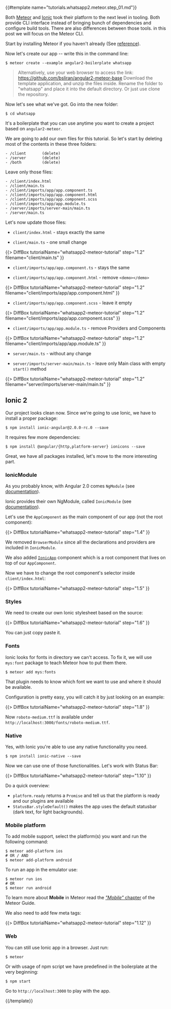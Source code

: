 {{#template name="tutorials.whatsapp2.meteor.step_01.md"}}

Both [Meteor](meteor.com) and [Ionic](ionicframework.com) took their platform to the next level in tooling.
Both provide CLI interface instead of bringing bunch of dependencies and configure build tools.
There are also differences between those tools. in this post we will focus on the Meteor CLI.

Start by installing Meteor if you haven't already (See [reference](https://www.meteor.com/install)).

Now let's create our app -- write this in the command line:

    $ meteor create --example angular2-boilerplate whatsapp

> Alternatively, use your web browser to access the link:
> https://github.com/bsliran/angular2-meteor-base
> Download the template application, and unzip the files inside. Rename the folder to "whatsapp" and place it into the default directory.
> Or just use clone the repository.

Now let's see what we've got. Go into the new folder:

    $ cd whatsapp

It's a boilerplate that you can use anytime you want to create a project based on `angular2-meteor`.

We are going to add our own files for this tutorial. So let's start by deleting most of the contents in these three folders:

    - /client       (delete)
    - /server       (delete)
    - /both         (delete)

Leave only those files:

    - /client/index.html
    - /client/main.ts
    - /client/imports/app/app.component.ts
    - /client/imports/app/app.component.html
    - /client/imports/app/app.component.scss
    - /client/imports/app/app.module.ts
    - /server/imports/server-main/main.ts
    - /server/main.ts

Let's now update those files:

- `client/index.html` - stays exactly the same

- `client/main.ts` - one small change

{{> DiffBox tutorialName="whatsapp2-meteor-tutorial" step="1.2"
    filename="client/main.ts" }}

- `client/imports/app/app.component.ts` - stays the same

- `client/imports/app/app.component.html` - remove `<demo></demo>`

{{> DiffBox tutorialName="whatsapp2-meteor-tutorial" step="1.2"
    filename="client/imports/app/app.component.html" }}

- `client/imports/app/app.component.scss` - leave it empty

{{> DiffBox tutorialName="whatsapp2-meteor-tutorial" step="1.2"
    filename="client/imports/app/app.component.scss" }}

- `client/imports/app/app.module.ts` - remove Providers and Components

{{> DiffBox tutorialName="whatsapp2-meteor-tutorial" step="1.2"
    filename="client/imports/app/app.module.ts" }}

- `server/main.ts` - without any change

- `server/imports/server-main/main.ts` - leave only Main class with empty `start()` method

{{> DiffBox tutorialName="whatsapp2-meteor-tutorial" step="1.2"
    filename="server/imports/server-main/main.ts" }}

## Ionic 2

Our project looks clean now. Since we're going to use Ionic, we have to install a proper package:

    $ npm install ionic-angular@2.0.0-rc.0 --save

It requires few more dependencies:

    $ npm install @angular/{http,platform-server} ionicons --save

Great, we have all packages installed, let's move to the more interesting part.

### IonicModule

As you probably know, with Angular 2.0 comes `NgModule` (see [documentation](https://angular.io/docs/ts/latest/guide/ngmodule.html)).

Ionic provides their own NgModule, called `IonicModule` (see [documentation](http://ionicframework.com/docs/v2/api/IonicModule/)).

Let's use the `AppComponent` as the main component of our app (not the root component):

{{> DiffBox tutorialName="whatsapp2-meteor-tutorial" step="1.4" }}

We removed `BrowserModule` since all the declarations and providers are included in `IonicModule`.

We also added [`IonicApp`](http://ionicframework.com/docs/v2/api/components/app/IonicApp/) component which is a root component that lives on top of our `AppComponent`.

Now we have to change the root component's selector inside `client/index.html`:

{{> DiffBox tutorialName="whatsapp2-meteor-tutorial" step="1.5" }}

### Styles

We need to create our own Ionic stylesheet based on the source:

{{> DiffBox tutorialName="whatsapp2-meteor-tutorial" step="1.6" }}

You can just copy paste it.

### Fonts

Ionic looks for fonts in directory we can't access. To fix it, we will use `mys:font` package to teach Meteor how to put them there.

    $ meteor add mys:fonts

That plugin needs to know which font we want to use and where it should be available.

Configuration is pretty easy, you will catch it by just looking on an example:

{{> DiffBox tutorialName="whatsapp2-meteor-tutorial" step="1.8" }}

Now `roboto-medium.ttf` is available under `http://localhost:3000/fonts/roboto-medium.ttf`.

### Native

Yes, with Ionic you're able to use any native functionality you need.

    $ npm install ionic-native --save

Now we can use one of those functionalities. Let's work with Status Bar:

{{> DiffBox tutorialName="whatsapp2-meteor-tutorial" step="1.10" }}

Do a quick overview:

* `platform.ready` returns a `Promise` and tell us that the platform is ready and our plugins are available
* `StatusBar.styleDefault()` makes the app uses the default statusbar (dark text, for light backgrounds).

### Mobile platform

To add mobile support, select the platform(s) you want and run the following command:

    $ meteor add-platform ios
    # OR / AND
    $ meteor add-platform android

To run an app in the emulator use:

    $ meteor run ios
    # OR
    $ meteor run android


To learn more about **Mobile** in Meteor read the [*"Mobile"* chapter](https://guide.meteor.com/mobile.html) of the Meteor Guide.

We also need to add few meta tags:

{{> DiffBox tutorialName="whatsapp2-meteor-tutorial" step="1.12" }}


### Web

You can still use Ionic app in a browser. Just run:

    $ meteor

Or with usage of npm script we have predefined in the boilerplate at the very beginning:

    $ npm start

Go to `http://localhost:3000` to play with the app.

{{/template}}